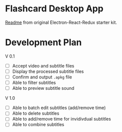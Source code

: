 # Flashcard Desktop App

[Readme](https://github.com/chentsulin/electron-react-boilerplate) from original Electron-React-Redux starter kit.

# Development Plan

V 0.1

- [ ] Accept video and subtitle files
- [ ] Display the processed subtitle files
- [ ] Confirm and output `.apkg` file
- [ ] Able to filter subtitles
- [ ] Able to preview subtitle sound

V 1.0
- [ ] Able to batch edit subtitles (add/remove time)
- [ ] Able to delete subtitles
- [ ] Able to add/remove time for invidivdual subtitles
- [ ] Able to combine subtitles